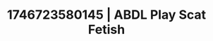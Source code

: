 ---
categories:
- Natural curves
- AI-generated
- Close contact
- Sapphic desires
- ASMR
- Curvy bodies
- Cosplay
- Lover's breath
image: /assets/images/1746723580145.jpg
layout: post
seo:
  description: Featured content with exclusive Scat Fetish, ABDL Play. HD images available.
  keywords: Scat Fetish, ABDL Play
  og_image: /assets/images/1746723580145.jpg
  schema_type: VisualArtwork
tags:
- ABDL Play
- Scat Fetish
- '#1746723580145'
title: 1746723580145 | ABDL Play Scat Fetish
---